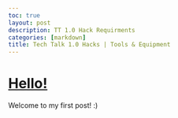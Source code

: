 ```yaml
---
toc: true
layout: post
description: TT 1.0 Hack Requirments
categories: [markdown]
title: Tech Talk 1.0 Hacks | Tools & Equipment
---
```


# [Hello!](https://thumbs.gfycat.com/EnlightenedUnkemptGrassspider-size_restricted.gif)

Welcome to my first post! :)
